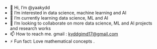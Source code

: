 - 👋 Hi, I’m @yaakydd
- 👀 I’m interested in data science, machine learning and AI
- 🌱 I’m currently learning data science, ML and AI
- 💞️ I’m looking to collaborate on more data science, ML and AI projects and research works
- 📫 How to reach me. gmail : kyddgimd17@gmail.com 
- ⚡ Fun fact: Love mathematical concepts .

<!---
yaakydd/yaakydd is a ✨ special ✨ repository because its `README.md` (this file) appears on your GitHub profile.
You can click the Preview link to take a look at your changes.
--->
